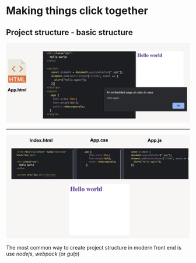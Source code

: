 # Making things click together

Project structure - basic structure
---

![Simple project](./images/simple_project.png)

---

![Simple project 2](./images/simple_project_2.png)

The most common way to create project structure in modern front end is use *nodejs*, *webpack* (or *gulp*)